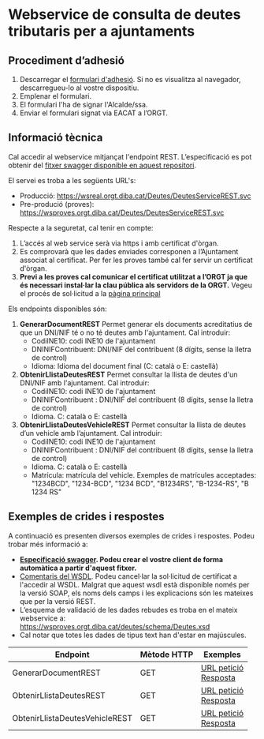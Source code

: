 # Webservice de consulta de deutes tributaris per a ajuntaments

## Procediment d’adhesió
1. Descarregar el [formulari d'adhesió](https://github.com/organisme-de-gestio-tributaria/consulta-deutes-tributaris/blob/main/Formulari%20d'adhesi%C3%B3.pdf). Si no es visualitza al navegador, descarregueu-lo al vostre dispositiu.
2. Emplenar el formulari.
3. El formulari l'ha de signar l'Alcalde/ssa.
3. Enviar el formulari signat via EACAT a l’ORGT.

## Informació tècnica

Cal accedir al webservice mitjançat l'endpoint REST. L’especificació es pot obtenir del [fitxer swagger disponible en aquest repositori](https://github.com/organisme-de-gestio-tributaria/consulta-deutes-tributaris/blob/main/swagger%20DeutesTributs.json).

El servei es troba a les següents URL's:
* Producció: https://wsreal.orgt.diba.cat/Deutes/DeutesServiceREST.svc 
* Pre-produció (proves): https://wsproves.orgt.diba.cat/Deutes/DeutesServiceREST.svc

Respecte a la seguretat, cal tenir en compte:
1. L’accés al web service serà via https i amb certificat d'òrgan. 
1. Es comprovarà que les dades enviades corresponen a l’Ajuntament associat al certificat. Per fer les proves també cal fer servir un certificat d'òrgan.
1. **Previ a les proves cal comunicar el certificat utilitzat a l’ORGT ja que és necessari instal·lar la clau pública als servidors de la ORGT.** Vegeu el procés de sol·licitud a la [pàgina principal](https://github.com/organisme-de-gestio-tributaria/organisme-de-gestio-tributaria)

Els endpoints disponibles són:
1. **GenerarDocumentREST** Permet generar els documents acreditatius de que un DNI/NIF té o no té deutes amb l'ajuntament. Cal introduir:
   - CodiINE10: codi INE10 de l'ajuntament
   - DNINIFContribuent: DNI/NIF del contribuent (8 dígits, sense la lletra de control)
   - Idioma: Idioma del document final (C: català o E: castellà)
1. **ObtenirLlistaDeutesREST** Permet consultar la llista de deutes d'un DNI/NIF amb l'ajuntament. Cal introduir:
   - CodiINE10: codi INE10 de l'ajuntament
   - DNINIFContribuent : DNI/NIF del contribuent (8 dígits, sense la lletra de control)
   - Idioma. C: català o E: castellà
1. **ObtenirLlistaDeutesVehicleREST** Permet consultar la llista de deutes d’un vehicle amb l’ajuntament. Cal introduir:
   - CodiINE10: codi INE10 de l'ajuntament
   - DNINIFContribuent : DNI/NIF del contribuent (8 dígits, sense la lletra de control)
   - Idioma. C: català o E: castellà
   - Matrícula: matrícula del vehicle. Exemples de matrícules acceptades: "1234BCD", "1234-BCD", "1234 BCD", "B1234RS", "B-1234-RS", "B 1234 RS"


## Exemples de crides i respostes
A continuació es presenten diversos exemples de crides i respostes. Podeu trobar més informació a:
* **[Especificació swagger]([https://github.com/organisme-de-gestio-tributaria/autoliquidacio-generica/blob/main/swagger%20AutoliquidacioGenerica.json](https://github.com/organisme-de-gestio-tributaria/consulta-deutes-tributaris/blob/main/swagger%20DeutesTributs.json)). Podeu crear el vostre client de forma automàtica a partir d'aquest fitxer.**
* [Comentaris del WSDL](https://wsproves.orgt.diba.cat/deutes/DeutesServiceREST.svc?singleWsdl). Podeu cancel·lar la sol·licitud de certificat a l'accedir al WSDL. Malgrat que aquest wsdl està disponible només per la versió SOAP, els noms dels camps i les explicacions són les mateixes que per la versió REST.
* L’esquema de validació de les dades rebudes es troba en el mateix webservice a: https://wsproves.orgt.diba.cat/deutes/schema/Deutes.xsd 
* Cal notar que totes les dades de tipus text han d'estar en majúscules.

| Endpoint | Mètode HTTP | Exemples |
|---|---|---|
| GenerarDocumentREST | GET | [URL petició](https://wsproves.orgt.diba.cat/Deutes/DeutesServiceREST.svc/GenerarDocumentREST?DNINIFContribuent=00000000&CodiINE10=0810170005&Idioma=C) <br> [Resposta](https://github.com/organisme-de-gestio-tributaria/consulta-deutes-tributaris/blob/main/Exemples/Resposta%20GenerarDocumentREST.json)
| ObtenirLlistaDeutesREST | GET | [URL petició](https://wsproves.orgt.diba.cat/Deutes/DeutesServiceREST.svc/ObtenirLlistaDeutesREST?DNINIFContribuent=00000000&CodiINE10=0810170005&Idioma=C) <br> [Resposta](https://github.com/organisme-de-gestio-tributaria/consulta-deutes-tributaris/blob/main/Exemples/ObtenirLlistaDeutesREST.json)
| ObtenirLlistaDeutesVehicleREST | GET | [URL petició](https://wsproves.orgt.diba.cat/Deutes/DeutesServiceREST.svc/ObtenirLlistaDeutesVehicleREST?DNINIFContribuent=00000000&CodiINE10=0810170005&Idioma=C&Matricula=1234ABC) <br> [Resposta](https://github.com/organisme-de-gestio-tributaria/consulta-deutes-tributaris/blob/main/Exemples/ObtenirLlistaDeutesVehicleREST.json)



